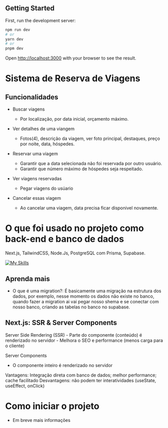 ## Getting Started

First, run the development server:

```bash
npm run dev
# or
yarn dev
# or
pnpm dev
```

Open [http://localhost:3000](http://localhost:3000) with your browser to see the result.

# Sistema de Reserva de Viagens

## Funcionalidades 
- Buscar viagens
	- Por localização, por data inicial, orçamento máximo.

- Ver detalhes de uma viangem
	- Fotos(4), descrição da viagem, ver foto principal, destaques, preço por noite, data, hóspedes.

- Reservar uma viagem
	- Garantir que a data selecionada não foi reservada por outro usuário.
	- Garantir que número máximo de hóspedes seja respeitado.

- Ver viagens reservadas
 	- Pegar viagens do usúario

- Cancelar essas viagem
	- Ao cancelar uma viagem, data precisa ficar disponivel novamente.


# O que foi usado no projeto como back-end e banco de dados 
Next.js, TailwindCSS, Node.Js, PostgreSQL com Prisma, Supabase.

[![My Skills](https://skillicons.dev/icons?i=nextjs,tailwindcss,nodejs,postgres,prisma,supabase,&perline=10)](https://skillicons.dev)

## Aprenda mais
- O que é uma migration?: É basicamente uma migração na estrutura dos dados,
por exemplo, nesse momento os dados não existe no banco, quando fazer a migration ai vai
pegar nosso shema e se conectar com nosso banco, criando as tabelas no banco no supabase.

##  Next.js: SSR & Server Components 
Server Side Rendering  (SSR)
 	- Parte do componente (conteúdo) é renderizado no servidor
 	- Melhora o SEO e performance (menos carga para o cliente)

Server Components
- O componente inteiro é renderizado no servidor

Vantagens: Integração direta com banco de dados; melhor performance; cache facilitado
Desvantagens: não podem ter interatividades (useState, useEffect, onClick)

# Como iniciar o projeto
- Em breve mais informações




